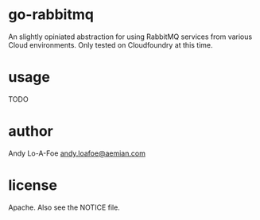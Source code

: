 # go-rabbitmq

An slightly opiniated abstraction for using RabbitMQ services from various Cloud environments. Only tested on Cloudfoundry at this time.

# usage

TODO

# author

Andy Lo-A-Foe <andy.loafoe@aemian.com>

# license

Apache. Also see the NOTICE file.

